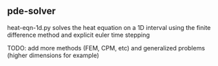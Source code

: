 ## pde-solver

heat-eqn-1d.py solves the heat equation on a 1D interval using the finite difference method and explicit euler time stepping

TODO: add more methods (FEM, CPM, etc) and generalized problems (higher dimensions for example)
